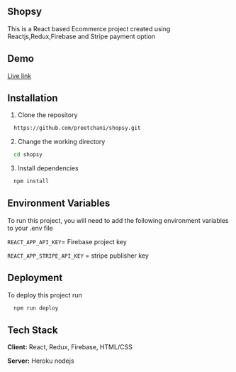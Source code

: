 
## Shopsy

This is a React based Ecommerce project created using Reactjs,Redux,Firebase and Stripe payment option 


  
## Demo

[Live link](https://react-shopsy.herokuapp.com)

  
## Installation

1. Clone the repository

```bash
  https://github.com/preetchani/shopsy.git
```
2. Change the working directory
```bash
  cd shopsy
```
3. Install dependencies
```bash
  npm install
```
    
## Environment Variables

To run this project, you will need to add the following environment variables to your .env file

`REACT_APP_API_KEY`= Firebase project key

`REACT_APP_STRIPE_API_KEY` = stripe publisher key

  
## Deployment

To deploy this project run

```bash
  npm run deploy
```

  
## Tech Stack

**Client:** React, Redux, Firebase, HTML/CSS

**Server:** Heroku nodejs

  
